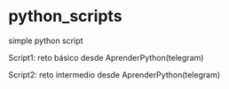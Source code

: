 # python_scripts
simple python script

Script1: reto básico desde AprenderPython(telegram)

Script2: reto intermedio desde AprenderPython(telegram)
